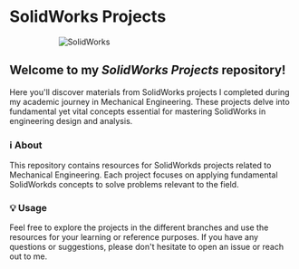 # SolidWorks Projects
&nbsp; &nbsp; &nbsp; &nbsp; &nbsp; &nbsp; &nbsp; &nbsp; &nbsp; &nbsp; &nbsp; <img src="https://petengenhariamecanica.ufes.br/sites/petengenhariamecanica.ufes.br/files/imagem/solidworks_button.png" alt="SolidWorks" height="auto" width="auto">

## Welcome to my <em>SolidWorks Projects</em> repository!
Here you'll discover materials from SolidWorks projects I completed during my academic journey in Mechanical Engineering. These projects delve into fundamental yet vital concepts essential for mastering SolidWorks in engineering design and analysis.

### ℹ️ About 
This repository contains resources for SolidWorkds projects related to Mechanical Engineering. Each project focuses on applying fundamental SolidWorkds concepts to solve problems relevant to the field.

### 💡 Usage
Feel free to explore the projects in the different branches and use the resources for your learning or reference purposes. If you have any questions or suggestions, please don't hesitate to open an issue or reach out to me.
